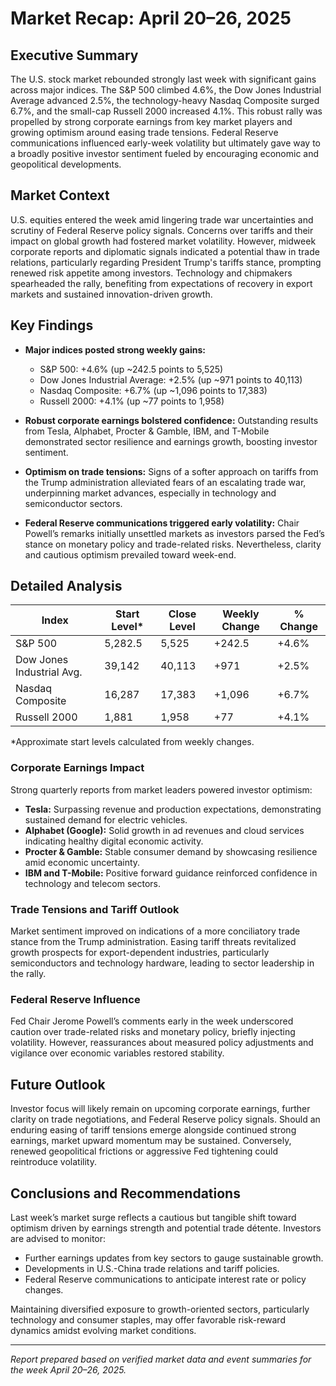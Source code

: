 # Market Recap: April 20–26, 2025

## Executive Summary
The U.S. stock market rebounded strongly last week with significant gains across major indices. The S&P 500 climbed 4.6%, the Dow Jones Industrial Average advanced 2.5%, the technology-heavy Nasdaq Composite surged 6.7%, and the small-cap Russell 2000 increased 4.1%. This robust rally was propelled by strong corporate earnings from key market players and growing optimism around easing trade tensions. Federal Reserve communications influenced early-week volatility but ultimately gave way to a broadly positive investor sentiment fueled by encouraging economic and geopolitical developments.

## Market Context
U.S. equities entered the week amid lingering trade war uncertainties and scrutiny of Federal Reserve policy signals. Concerns over tariffs and their impact on global growth had fostered market volatility. However, midweek corporate reports and diplomatic signals indicated a potential thaw in trade relations, particularly regarding President Trump's tariffs stance, prompting renewed risk appetite among investors. Technology and chipmakers spearheaded the rally, benefiting from expectations of recovery in export markets and sustained innovation-driven growth.

## Key Findings
- **Major indices posted strong weekly gains:**  
  - S&P 500: +4.6% (up ~242.5 points to 5,525)  
  - Dow Jones Industrial Average: +2.5% (up ~971 points to 40,113)  
  - Nasdaq Composite: +6.7% (up ~1,096 points to 17,383)  
  - Russell 2000: +4.1% (up ~77 points to 1,958)
  
- **Robust corporate earnings bolstered confidence:** Outstanding results from Tesla, Alphabet, Procter & Gamble, IBM, and T-Mobile demonstrated sector resilience and earnings growth, boosting investor sentiment.

- **Optimism on trade tensions:** Signs of a softer approach on tariffs from the Trump administration alleviated fears of an escalating trade war, underpinning market advances, especially in technology and semiconductor sectors.

- **Federal Reserve communications triggered early volatility:** Chair Powell’s remarks initially unsettled markets as investors parsed the Fed’s stance on monetary policy and trade-related risks. Nevertheless, clarity and cautious optimism prevailed toward week-end.

## Detailed Analysis

| Index                      | Start Level* | Close Level  | Weekly Change | % Change  |
|----------------------------|--------------|--------------|---------------|-----------|
| S&P 500                    | 5,282.5      | 5,525        | +242.5        | +4.6%     |
| Dow Jones Industrial Avg.  | 39,142       | 40,113       | +971          | +2.5%     |
| Nasdaq Composite           | 16,287       | 17,383       | +1,096        | +6.7%     |
| Russell 2000               | 1,881        | 1,958        | +77           | +4.1%     |

*Approximate start levels calculated from weekly changes.

### Corporate Earnings Impact
Strong quarterly reports from market leaders powered investor optimism:
- **Tesla:** Surpassing revenue and production expectations, demonstrating sustained demand for electric vehicles.
- **Alphabet (Google):** Solid growth in ad revenues and cloud services indicating healthy digital economic activity.
- **Procter & Gamble:** Stable consumer demand by showcasing resilience amid economic uncertainty.
- **IBM and T-Mobile:** Positive forward guidance reinforced confidence in technology and telecom sectors.

### Trade Tensions and Tariff Outlook
Market sentiment improved on indications of a more conciliatory trade stance from the Trump administration. Easing tariff threats revitalized growth prospects for export-dependent industries, particularly semiconductors and technology hardware, leading to sector leadership in the rally.

### Federal Reserve Influence
Fed Chair Jerome Powell’s comments early in the week underscored caution over trade-related risks and monetary policy, briefly injecting volatility. However, reassurances about measured policy adjustments and vigilance over economic variables restored stability.

## Future Outlook
Investor focus will likely remain on upcoming corporate earnings, further clarity on trade negotiations, and Federal Reserve policy signals. Should an enduring easing of tariff tensions emerge alongside continued strong earnings, market upward momentum may be sustained. Conversely, renewed geopolitical frictions or aggressive Fed tightening could reintroduce volatility.

## Conclusions and Recommendations
Last week’s market surge reflects a cautious but tangible shift toward optimism driven by earnings strength and potential trade détente. Investors are advised to monitor:
- Further earnings updates from key sectors to gauge sustainable growth.
- Developments in U.S.-China trade relations and tariff policies.
- Federal Reserve communications to anticipate interest rate or policy changes.

Maintaining diversified exposure to growth-oriented sectors, particularly technology and consumer staples, may offer favorable risk-reward dynamics amidst evolving market conditions.

---

*Report prepared based on verified market data and event summaries for the week April 20–26, 2025.*
